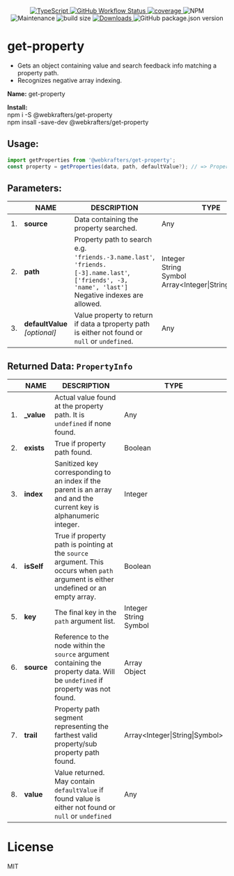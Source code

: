 
<p align="center">
	<a href="https://typescriptlang.org">
		<img alt="TypeScript" src="https://badgen.net/badge/icon/typescript?icon=typescript&label">
	</a>
	<a href="https://github.com/webKrafters/get-property/actions">
		<img alt="GitHub Workflow Status" src="https://img.shields.io/github/actions/workflow/status/webKrafters/get-property/test.yml">
	</a>
	<a href="https://coveralls.io/github/webKrafters/get-property">
		<img alt="coverage" src="https://img.shields.io/coveralls/github/webKrafters/get-property">
	</a>
	<img alt="NPM" src="https://img.shields.io/npm/l/@webkrafters/get-property">
	<img alt="Maintenance" src="https://img.shields.io/maintenance/yes/2032">
	<img alt="build size" src="https://img.shields.io/bundlephobia/minzip/@webkrafters/get-property?label=bundle%20size">
	<a href="https://www.npmjs.com/package/@webKrafters/get-property">
		<img alt="Downloads" src="https://img.shields.io/npm/dt/@webkrafters/get-property.svg">
	</a>
	<img alt="GitHub package.json version" src="https://img.shields.io/github/package-json/v/webKrafters/get-property">
</p>

# get-property
<ul>
	<li>Gets an object containing value and search feedback info matching a property path.</li>
	<li>Recognizes negative array indexing.</li>
</ul>

<p><b>Name:</b> get-property</p>
<p>
	<b>Install:</b><br />
	npm i -S @webkrafters/get-property<br />
	npm insall -save-dev @webkrafters/get-property<br />
</p>

## Usage:

```jsx
import getProperties from '@webkrafters/get-property';
const property = getProperties(data, path, defaultValue?); // => PropertyInfo
```

## Parameters:
<table>
	<thead>
		<th></th>
		<th>NAME</th>
		<th>DESCRIPTION</th>
		<th>TYPE</th>
		<th>DEFAULT</th>
	</thead>
	<tbody>
		<tr>
			<td>1.</td>
			<td><b>source</b></td>
			<td>Data containing the property searched.</td>
			<td>Any</td>
			<td>N.A.</td>
		</tr>
		<tr>
			<td>2.</td>
			<td><b>path</b></td>
			<td>
				Property path to search e.g.<br />
				<code>'friends.-3.name.last'</code>,<br />
				<code>'friends.[-3].name.last'</code>,<br />
				<code>['friends', -3, 'name', 'last']</code><br />
				Negative indexes are allowed.
			</td>
			<td>
				Integer<br />
				String<br />
				Symbol<br />
				Array&lt;Integer|String|Symbol&gt;
			</td>
			<td>N.A.</td>
		</tr>
		<tr>
			<td>3.</td>
			<td>
				<b>defaultValue</b><br />
				<i>[optional]</i>
			</td>
			<td>
				Value property to return if data a tproperty path is either not found or <code>null</code> or <code>undefined</code>.
			</td>
			<td>Any</td>
			<td>Undefined</td>
		</tr>
	</tbody>
</table>

<h2>Returned Data: <code>PropertyInfo</code></h2>
<table>
	<thead>
		<th></th>
		<th>NAME</th>
		<th>DESCRIPTION</th>
		<th>TYPE</th>
	</thead>
	<tbody>
		<tr>
			<td>1.</td>
			<td><b>_value</b></td>
			<td>
				Actual value found at the property path. It is <code>undefined</code> if none found.
			</td>
			<td>Any</td>
		</tr>
		<tr>
			<td>2.</td>
			<td><b>exists</b></td>
			<td>True if property path found.</td>
			<td>Boolean</td>
		</tr>
		<tr>
			<td>3.</td>
			<td><b>index</b></td>
			<td>
				Sanitized key corresponding to an index if the parent is an array and and the current key is alphanumeric integer.
			</td>
			<td>Integer</td>
		</tr>
		<tr>
			<td>4.</td>
			<td><b>isSelf</b></td>
			<td>
				True if property path is pointing at the <code>source</code> argument. This occurs when <code>path</code> argument is either undefined or an empty array.
			</td>
			<td>Boolean</td>
		</tr>
		<tr>
			<td>5.</td>
			<td><b>key</b></td>
			<td>
				The final key in the <code>path</code> argument list.
			</td>
			<td>
				Integer<br />
				String<br />
				Symbol
			</td>
		</tr>
		<tr>
			<td>6.</td>
			<td><b>source</b></td>
			<td>
				Reference to the node within the <code>source</code> argument containing the property data. Will be <code>undefined</code> if property was not found.
			</td>
			<td>
				Array<br />
				Object
			</td>
		</tr>
		<tr>
			<td>7.</td>
			<td><b>trail</b></td>
			<td>
				Property path segment representing the farthest valid property/sub property path found.
			</td>
			<td>Array&lt;Integer|String|Symbol&gt;</td>
		</tr>
		<tr>
			<td>8.</td>
			<td><b>value</b></td>
			<td>
				Value returned. May contain <code>defaultValue</code> if found value is either not found or <code>null</code> or <code>undefined</code>
			</td>
			<td>Any</td>
		</tr>
	</tbody>
</table>

# License

MIT
